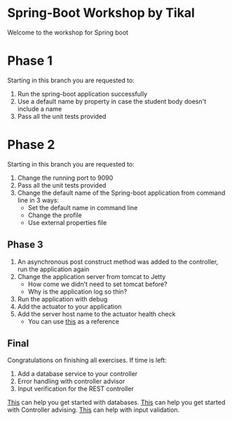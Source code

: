 # Spring-Boot Workshop by Tikal
Welcome to the workshop for Spring boot

# Phase 1
Starting in this branch you are requested to:
1. Run the spring-boot application successfully
2. Use a default name by property in case the student body doesn't include a name
3. Pass all the unit tests provided

# Phase 2
Starting in this branch you are requested to:
1. Change the running port to 9090
2. Pass all the unit tests provided
3. Change the default name of the Spring-boot application from command line in 3 ways:
   * Set the default name in command line
   * Change the profile
   * Use external properties file

## Phase 3
1. An asynchronous post construct method was added to the controller, run the application again
2. Change the application server from tomcat to Jetty
   * How come we didn't need to set tomcat before?
   * Why is the application log so thin?
3. Run the application with debug
4. Add the actuator to your application
5. Add the server host name to the actuator health check
   * You can use [this](https://fabianlee.org/2022/06/29/java-adding-custom-health-indicator-to-spring-boot-actuator/) as a reference

## Final
Congratulations on finishing all exercises.
If time is left:
1. Add a database service to your controller
2. Error handling with controller advisor
3. Input verification for the REST controller

[This](https://www.baeldung.com/spring-boot-h2-database) can help you get started with databases.
[This](https://www.baeldung.com/exception-handling-for-rest-with-spring) can help you get started with Controller advising.
[This](https://www.baeldung.com/spring-boot-bean-validation) can help with input validation.